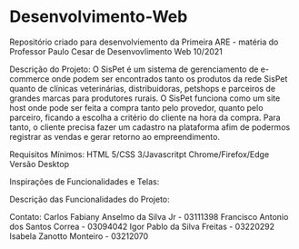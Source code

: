 # Desenvolvimento-Web
Repositório criado para desenvolviemento da Primeira ARE - matéria do Professor Paulo Cesar de Desenvovlimento Web 10/2021

Descrição do Projeto: 
O SisPet é um sistema de gerenciamento de e-commerce onde podem ser encontrados tanto os produtos da rede SisPet quanto de clínicas veterinárias,
distribuidoras, petshops e parceiros de grandes marcas para produtores rurais. O SisPet funciona como um site host onde pode ser feita a compra tanto pelo provedor, quanto
pelo parceiro, ficando a escolha a critério do cliente na hora da compra. Para tanto, o cliente precisa fazer um cadastro na plataforma afim de podermos registrar as vendas e 
gerar retorno ao empreendimento.

Requisitos Mínimos:
HTML 5/CSS 3/Javascritpt
Chrome/Firefox/Edge
Versão Desktop

Inspirações de Funcionalidades e Telas:


Descrição das Funcionalidades do Projeto:


Contato:
Carlos Fabiany Anselmo da Silva Jr - 03111398
Francisco Antonio dos Santos Correa - 03094042
Igor Pablo da Silva Freitas - 03220292
Isabela Zanotto Monteiro - 03212070
